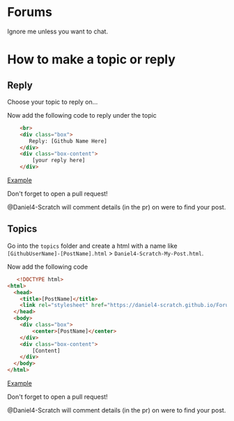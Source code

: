# Forums
Ignore me unless you want to chat.
# How to make a topic or reply
## Reply

Choose your topic to reply on...

Now add the following code to reply under the topic
```html
    <br>
    <div class="box">
       Reply: [Github Name Here]
    </div>
    <div class="box-content">
        [your reply here]
    </div>
```
[Example](https://daniel4-scratch.github.io/Forums/topics/1)

Don't forget to open a pull request!

@Daniel4-Scratch will comment details (in the pr) on were to find your post.
## Topics

Go into the `topics` folder and create a html with a name like `[GithubUserName]-[PostName].html` > `Daniel4-Scratch-My-Post.html`.

Now add the following code
```html
   <!DOCTYPE html>
<html>
  <head>
    <title>[PostName]</title>
    <link rel="stylesheet" href="https://daniel4-scratch.github.io/Forums/style.css">
  </head>
  <body>
    <div class="box">
        <center>[PostName]</center>
    </div>
    <div class="box-content">
        [Content]
    </div>
  </body>
</html>
```
[Example](https://daniel4-scratch.github.io/Forums/topics/1)

Don't forget to open a pull request!

@Daniel4-Scratch will comment details (in the pr) on were to find your post.
